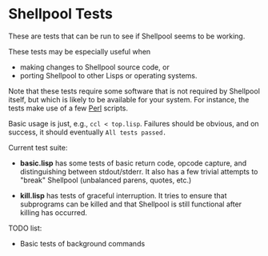 Shellpool Tests
===============

These are tests that can be run to see if Shellpool seems to be working.

These tests may be especially useful when

  - making changes to Shellpool source code, or
  - porting Shellpool to other Lisps or operating systems.

Note that these tests require some software that is not required by Shellpool
itself, but which is likely to be available for your system.  For instance, the
tests make use of a few [Perl](http://www.perl.org/) scripts.

Basic usage is just, e.g., `ccl < top.lisp`.  Failures should be obvious, and
on success, it should eventually `All tests passed.`

Current test suite:

 - **basic.lisp** has some tests of basic return code, opcode capture, and
   distinguishing between stdout/stderr.  It also has a few trivial attempts to
   "break" Shellpool (unbalanced parens, quotes, etc.)

 - **kill.lisp** has tests of graceful interruption.  It tries to ensure that
   subprograms can be killed and that Shellpool is still functional after
   killing has occurred.

TODO list:

 - Basic tests of background commands







